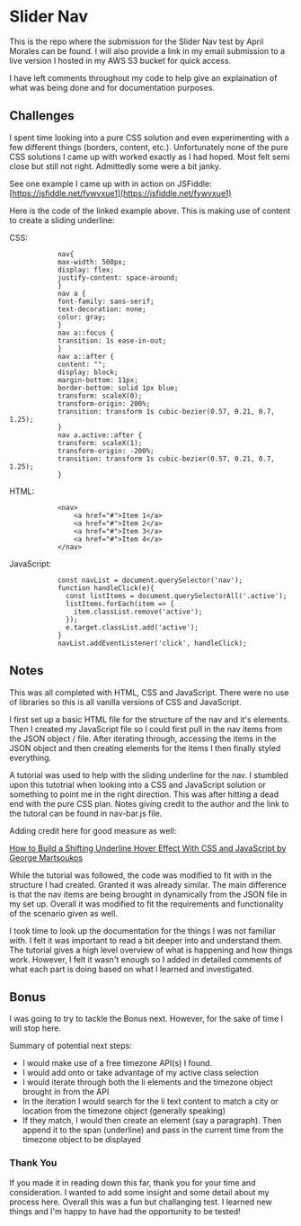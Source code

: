 # Slider Nav

This is the repo where the submission for the Slider Nav test by April Morales can be found. I will also provide a link in my email submission to a live version I hosted in my AWS S3 bucket for quick access. 

I have left comments throughout my code to help give an explaination of what was being done and for documentation purposes.

## Challenges

I spent time looking into a pure CSS solution and even experimenting with a few different things (borders, content, etc.). Unfortunately none of the pure CSS solutions I came up with worked exactly as I had hoped. Most felt semi close but still not right. Admittedly some were a bit janky.

See one example I came up with in action on JSFiddle: [https://jsfiddle.net/fywvxue1](https://jsfiddle.net/fywvxue1)

Here is the code of the linked example above. This is making use of content to create a sliding underline:

CSS:

                nav{
                max-width: 500px;
                display: flex;
                justify-content: space-around;
                }
                nav a {
                font-family: sans-serif;
                text-decoration: none;
                color: gray;
                }
                nav a::focus {
                transition: 1s ease-in-out;
                }
                nav a::after {
                content: "";
                display: block;
                margin-bottom: 11px;
                border-bottom: solid 1px blue;
                transform: scaleX(0);
                transform-origin: 200%;
                transition: transform 1s cubic-bezier(0.57, 0.21, 0.7, 1.25);
                }
                nav a.active::after {
                transform: scaleX(1);
                transform-origin: -200%;
                transition: transform 1s cubic-bezier(0.57, 0.21, 0.7, 1.25);
                }

HTML:

                <nav>
                    <a href="#">Item 1</a>
                    <a href="#">Item 2</a>
                    <a href="#">Item 3</a>
                    <a href="#">Item 4</a>
                </nav>

JavaScript:

                const navList = document.querySelector('nav');
                function handleClick(e){
                  const listItems = document.querySelectorAll('.active');
                  listItems.forEach(item => {
                    item.classList.remove('active');
                  });
                  e.target.classList.add('active');
                }
                navList.addEventListener('click', handleClick);
                
## Notes

This was all completed with HTML, CSS and JavaScript. There were no use of libraries so this is all vanilla versions of CSS and JavaScript.

I first set up a basic HTML file for the structure of the nav and it's elements. Then I created my JavaScript file so I could first pull in the nav items from the JSON object / file. After iterating through, accessing the items in the JSON object and then creating elements for the items I then finally styled everything.

A tutorial was used to help with the sliding underline for the nav. I stumbled upon this tutotrial when looking into a CSS and JavaScript solution or something to point me in the right direction. This was after hitting a dead end with the pure CSS plan. Notes giving credit to the author and the link to the tutoral can be found in nav-bar.js file.

Adding credit here for good measure as well: 

[How to Build a Shifting Underline Hover Effect With CSS and JavaScript by George Martsoukos](https://webdesign.tutsplus.com/tutorials/how-to-build-a-shifting-underline-hover-effect-with-css-and-javascript--cms-28510)

While the tutorial was followed, the code was modified to fit with in the structure I had created. Granted it was already similar. The main difference is that the nav items are being brought in dynamically from the JSON file in my set up. Overall it was modified to fit the requirements and functionality of the scenario given as well.

I took time to look up the documentation for the things I was not familiar with. I felt it was important to read a bit deeper into and understand them. The tutorial gives a high level overview of what is happening and how things work. However, I felt it wasn't enough so I added in detailed comments of what each part is doing based on what I learned and investigated.

## Bonus
I was going to try to tackle the Bonus next. However, for the sake of time I will stop here. 

Summary of potential next steps: 

- I would make use of a free timezone API(s) I found. 
- I would add onto or take advantage of my active class selection
- I would iterate through both the li elements and the timezone object brought in from the API
- In the iteration I would search for the li text content to match a city or location from the timezone object (generally speaking)
- If they match, I would then create an element (say a paragraph). Then append it to the span (underline) and pass in the current time from the timezone object to be displayed

### Thank You

If you made it in reading down this far, thank you for your time and consideration. I wanted to add some insight and some detail about my process here. Overall this was a fun but challanging test. I learned new things and I'm happy to have had the opportunity to be tested!
